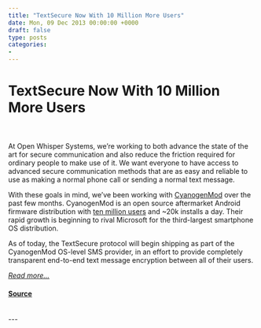 ```yaml
---
title: "TextSecure Now With 10 Million More Users"
date: Mon, 09 Dec 2013 00:00:00 +0000
draft: false
type: posts
categories: 
- 
---
```

# TextSecure Now With 10 Million More Users

<br/>

<br/>
At Open Whisper Systems, we’re working to both advance the state of the art for secure communication and also reduce the friction required for ordinary people to make use of it. We want everyone to have access to advanced secure communication methods that are as easy and reliable to use as making a normal phone call or sending a normal text message.

With these goals in mind, we’ve been working with [CyanogenMod](http://www.cyanogenmod.org/) over the past few months. CyanogenMod is an open source aftermarket Android firmware distribution with [ten million users](http://stats.cyanogenmod.com/) and ~20k installs a day. Their rapid growth is beginning to rival Microsoft for the third-largest smartphone OS distribution.

As of today, the TextSecure protocol will begin shipping as part of the CyanogenMod OS-level SMS provider, in an effort to provide completely transparent end-to-end text message encryption between all of their users.

[_Read more..._](https://signal.org/blog/cyanogen-integration/)

#### [Source](https://signal.org/blog/cyanogen-integration/)

<br/>
---
